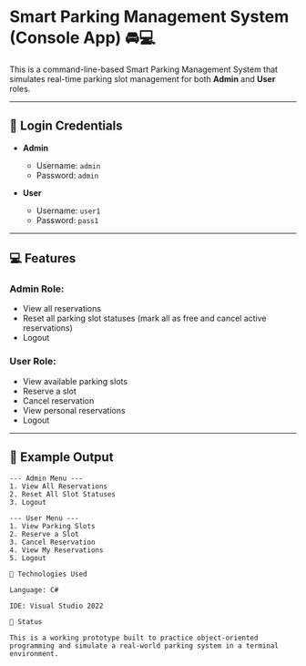 # Smart Parking Management System (Console App) 🚘💻

This is a command-line-based Smart Parking Management System that simulates real-time parking slot management for both **Admin** and **User** roles.

---

## 🔐 Login Credentials

- **Admin**
  - Username: `admin`
  - Password: `admin`
  
- **User**
  - Username: `user1`
  - Password: `pass1`

---

## 💻 Features

### Admin Role:
- View all reservations
- Reset all parking slot statuses (mark all as free and cancel active reservations)
- Logout

### User Role:
- View available parking slots
- Reserve a slot
- Cancel reservation
- View personal reservations
- Logout

---

## 🚀 Example Output

```plaintext
--- Admin Menu ---
1. View All Reservations
2. Reset All Slot Statuses
3. Logout

--- User Menu ---
1. View Parking Slots
2. Reserve a Slot
3. Cancel Reservation
4. View My Reservations
5. Logout

🧰 Technologies Used

Language: C# 

IDE: Visual Studio 2022 

📌 Status

This is a working prototype built to practice object-oriented programming and simulate a real-world parking system in a terminal environment.
